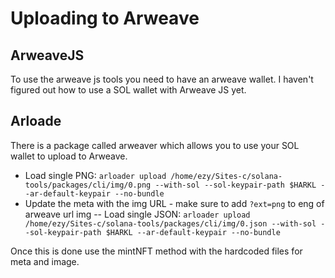 # Uploading to Arweave

## ArweaveJS

To use the arweave js tools you need to have an arweave wallet. I haven't figured out how to use a SOL wallet with Arweave JS yet.

## Arloade

There is a package called arweaver which allows you to use your SOL wallet to upload to Arweave.

- Load single PNG: `arloader upload /home/ezy/Sites-c/solana-tools/packages/cli/img/0.png --with-sol --sol-keypair-path $HARKL --ar-default-keypair --no-bundle`
- Update the meta with the img URL - make sure to add `?ext=png` to eng of arweave url img
-- Load single JSON: `arloader upload /home/ezy/Sites-c/solana-tools/packages/cli/img/0.json --with-sol --sol-keypair-path $HARKL --ar-default-keypair --no-bundle`

Once this is done use the mintNFT method with the hardcoded files for meta and image.
